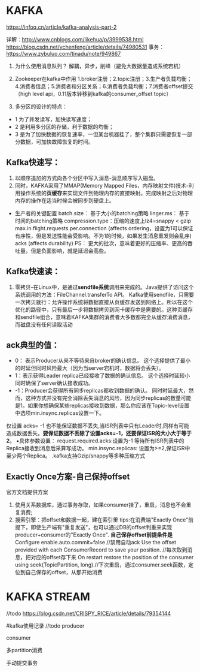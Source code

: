 # KAFKA
https://infoq.cn/article/kafka-analysis-part-2

详解：http://www.cnblogs.com/likehua/p/3999538.html
https://blog.csdn.net/ychenfeng/article/details/74980531
事务：https://www.zybuluo.com/tinadu/note/949867
1. 为什么使用消息队列？
解耦，异步，削峰（避免大数据量造成系统宕机）

2. Zookeeper在kafka中作用
 1.broker注册；2.topic注册；3.生产者负载均衡；4.消费者信息；5.消费者和分区关系；6.消费者负载均衡；7.消费者offset提交（high level api，0.11版本转移到kafka的consumer_offset topic）
3. 多分区的设计的特点： 
  * 1 为了并发读写，加快读写速度； 
  * 2 是利用多分区的存储，利于数据的均衡； 
  * 3 是为了加快数据的恢复速率，一但某台机器挂了，整个集群只需要恢复一部分数据，可加快故障恢复的时间。

## Kafka快速写：
1. 以顺序追加的方式向各个分区中写入消息-消息顺序写入磁盘。
2. 同时，KAFKA采用了MMAP(Memory Mapped Files，内存映射文件)技术-利用操作系统的**页缓存**来实现文件到物理内存的直接映射。完成映射之后对物理内存的操作在适当时候会被同步到硬盘上。

- 生产者的关键配置
batch.size： 基于大小的batching策略
linger.ms： 基于时间的batching策略
compression.type：压缩的速度上lz4=snappy < gzip
max.in.flight.requests.per.connection (affects ordering，设置为1可以保证有序性，但是发送性能会受影响。不为1的时候，如果发生消息重发则会乱序)
acks (affects durability)
PS： 更大的批次，意味着更好的压缩率、更高的吞吐量。但是负面影响，就是延迟会高些。

## Kafka快速读：
1. 零拷贝-在Linux中，是通过**sendfile系统**调用来完成的。Java提供了访问这个系统调用的方法：FileChannel.transferTo API。
Kafka使用sendfile，只需要一次拷贝就行：允许操作系统将数据直接从页缓存发送到网络上。所以在这个优化的路径中，只有最后一步将数据拷贝到网卡缓存中是需要的。这种页缓存和sendfile组合，意味着KAFKA集群的消费者大多数都完全从缓存消费消息，而磁盘没有任何读取活动


## ack典型的值： 
* 0： 表示Producer从来不等待来自broker的确认信息。  这个选择提供了最小的时延但同时风险最大（因为当server宕机时，数据将会丢失）。 
* 1：表示获得Leader replica已经接收了数据的确认信息。  这个选择时延较小同时确保了server确认接收成功。 
* -1：Producer会获得所有同步replicas都收到数据的确认。  同时时延最大，然而，这种方式并没有完全消除丢失消息的风险，因为同步replicas的数量可能是1。如果你想确保某些replicas接收到数据，那么你应该在Topic-level设置中选项min.insync.replicas设置一下。

仅设置 acks= -1 也不能保证数据不丢失,当ISR列表中只有Leader时,同样有可能造成数据丢失。**要保证数据不丢除了设置acks=-1，还要保证ISR的大小大于等于2**。
▪具体参数设置： 
request.required.acks:设置为-1 等待所有ISR列表中的Replica接收到消息后采算写成功。 
min.insync.replicas: 设置为>=2,保证ISR中至少两个Replica。 
.kafka支持Gzip/snappy等多种压缩方式

## Exactly Once方案-自己保持offset
官方文档提供方案
1. 使用关系数据库，通过事务存取，如果consumer挂了，重启，消息也不会重复消费;
2. 搜索引擎：把offset和数据一起，建在索引里
tips:在消费端"Exactly Once"前提下，即使生产端有"重复发送"，也可以通过DB的offset判重来实现producer+consumer的"Exactly Once".
**自己保存offset前提条件是**
Configure enable.auto.commit=false   //禁用自动ack
Use the offset provided with each ConsumerRecord to save your position. //每次取到消息，把对应的offset存下来
On restart restore the position of the consumer using seek(TopicPartition, long).//下次重启，通过consumer.seek函数，定位到自己保存的offset，从那开始消费


# KAFKA STREAM
//todo
https://blog.csdn.net/CRISPY_RICE/article/details/79354144


#kafka使用记录
//todo
producer

consumer

多partition消费

手动提交事务